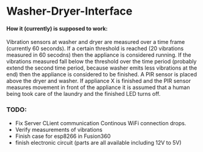 # Washer-Dryer-Interface
 
#### How it (currently) is supposed to work:
Vibration sensors at washer and dryer are measured over a time frame (currently 60 seconds). If a certain threshold is reached (20 vibrations measured in 60 secodns) then the appliance is considered running. If the vibrations measured fall below the threshold over the time period (probably extend the second time period, because washer emits less vibrations at the end) then the appliance is considered to be finished. A PIR sensor is placed above the dryer and washer. If appliance X is finished and the PIR sensor measures movement in front of the appliance it is assumed that a human being took care of the laundry and the finished LED turns off.

### TODO:
  * Fix Server CLient communication
    Continous WiFi connection drops.
  * Verify measurements of vibrations
  * Finish case for esp8266 in Fusion360
  * finish electronic circuit (parts are all available including 12V to 5V)
  
